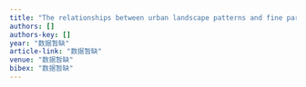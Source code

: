 ```yaml
---
title: "The relationships between urban landscape patterns and fine particulate pollution in China: A multiscale investigation using a geographically weighted regression model"
authors: []
authors-key: []
year: "数据暂缺"
article-link: "数据暂缺"
venue: "数据暂缺"
bibex: "数据暂缺"
---
```

